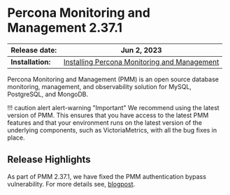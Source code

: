 # Percona Monitoring and Management 2.37.1

| **Release date:** | Jun 2, 2023                                                                                  |
| ----------------- | ----------------------------------------------------------------------------------------------- |
| **Installation:** | [Installing Percona Monitoring and Management](https://www.percona.com/software/pmm/quickstart) |

Percona Monitoring and Management (PMM) is an open source database monitoring, management, and observability solution for MySQL, PostgreSQL, and MongoDB.

!!! caution alert alert-warning "Important"
    We recommend using the latest version of PMM. This ensures that you have access to the latest PMM features and that your environment runs on the latest version of the underlying components, such as VictoriaMetrics, with all the bug fixes in place.

## Release Highlights

As part of PMM 2.37.1, we have fixed the PMM authentication bypass vulnerability. For more details see, [blogpost](https://docs.google.com/document/d/1DZ1VrM6bMR5EkM0YKiq317-h6wKQUHmYsCW1ja9AhPs/edit#).



